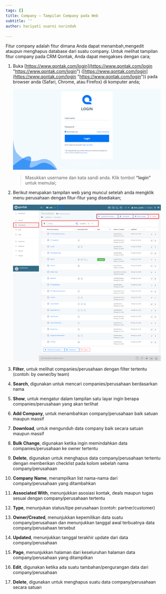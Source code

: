 ```yaml
---
tags: []
title: Company – Tampilan Company pada Web
subtitle: ''
author: hariyati suarni nurindah

---
```

Fitur company adalah fitur dimana Anda dapat menambah,mengedit ataupun menghapus database dari suatu company. Untuk melihat tampilan fitur company pada CRM Qontak, Anda dapat mengakses dengan cara;

 1. Buka [https://www.qontak.com/login](https://www.qontak.com/login "https://www.qontak.com/login") ([https://www.qontak.com/login](https://www.qontak.com/login "https://www.qontak.com/login")) pada browser anda (Safari, Chrome, atau Firefox) di komputer anda;

    ![](/uploads/screencapture-qontak-login-2021-09-29-11_32_29.png)

    > Masukkan username dan kata sandi anda. Klik tombol **“login”** untuk memulai;
 2. Berikut merupakan tampilan web yang muncul setelah anda mengklik menu perusahaan dengan fitur-fitur yang disediakan;

    ![](/uploads/screencapture-qontak-crm-companies-2021-10-01-08_55_43.png)
 3. **Filter**, untuk melihat companies/perusahaan dengan filter tertentu (contoh: by owner/by team)
 4. **Search**, digunakan untuk mencari companies/perusahaan berdasarkan nama
 5. **Show**, untuk mengatur dalam tampilan satu layar ingin berapa companies/perusahaan yang akan terlihat
 6. **Add Company**, untuk menambahkan company/perusahaan baik satuan maupun massif
 7. **Download**, untuk mengunduh data company baik secara satuan maupun massif
 8. **Bulk Change**, digunakan ketika ingin memindahkan data companies/perusahaan ke owner tertentu
 9. **Delete**, digunakan untuk menghapus data company/perusahaan tertentu dengan memberikan checklist pada kolom sebelah nama company/perusahaan
10. **Company Name**, menampilkan list nama-nama dari company/perusahaan yang ditambahkan
11. **Associated With**, menunjukkan asosiasi kontak, deals maupun tugas sesuai dengan company/perusahaan tertentu
12. **Type**, menunjukan status/tipe perusahaan (contoh: partner/customer)
13. **Owner/Created**, menunjukkan kepemilikan data suatu company/perusahaan dan menunjukkan tanggal awal terbuatnya data company/perusahaan tersebut
14. **Updated**, menunjukkan tanggal terakhir update dari data company/perusahaan
15. **Page**, menunjukkan halaman dari keseluruhan halaman data company/perusahaan yang ditampilkan
16. **Edit**, digunakan ketika ada suatu tambahan/pengurangan data dari company/perusahaan
17. **Delete**, digunakan untuk menghapus suatu data company/perusahaan secara satuan